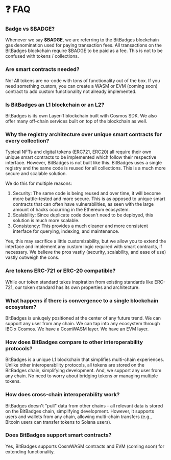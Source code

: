 # ❓ FAQ

### **Badge vs $BADGE?**

Whenever we say **$BADGE**, we are referring to the BitBadges blockchain gas denomination used for paying transaction fees. All transactions on the BitBadges blockchain require $BADGE to be paid as a fee. This is not to be confused with tokens / collections.

### **Are smart contracts needed?**

No! All tokens are no-code with tons of functionality out of the box. If you need something custom, you can create a WASM or EVM (coming soon) contract to add custom functionality not already implemented.

### **Is BitBadges an L1 blockchain or an L2?**

BitBadges is its own Layer-1 blockchain built with Cosmos SDK. We also offer many off-chain services built on top of the blockchain as well.

### **Why the registry architecture over unique smart contracts for every collection?**

Typical NFTs and digital tokens (ERC721, ERC20) all require their own unique smart contracts to be implemented which follow their respective interface. However, BitBadges is not built like this. BitBadges uses a single registry and the same code is reused for all collections. This is a much more secure and scalable solution.

We do this for multiple reasons:

1. Security: The same code is being reused and over time, it will become more battle-tested and more secure. This is as opposed to unique smart contracts that can often have vulnerabilities, as seen with the large amount of hacks occurring in the Ethereum ecosystem.
2. Scalability: Since duplicate code doesn't need to be deployed, this solution is much more scalable.
3. Consistency: This provides a much cleaner and more consistent interface for querying, indexing, and maintenance.

Yes, this may sacrifice a little customizability, but we allow you to extend the interface and implement any custom logic required with smart contracts, if necessary. We believe the pros vastly (security, scalability, and ease of use) vastly outweigh the cons.

### **Are tokens ERC-721 or ERC-20 compatible?**

While our token standard takes inspiration from existing standards like ERC-721, our token standard has its own properties and architecture.

### **What happens if there is convergence to a single blockchain ecosystem?**

BitBadges is uniuqely positioned at the center of any future trend. We can support any user from any chain. We can tap into any ecosystem through IBC x Cosmos. We have a CosmWASM layer. We have an EVM layer.

### **How does BitBadges compare to other interoperability protocols?**

BitBadges is a unique L1 blockchain that simplifies multi-chain experiences. Unlike other interoperability protocols, all tokens are stored on the BitBadges chain, simplifying development. And, we support any user from any chain. No need to worry about bridging tokens or managing multiple tokens.

### **How does cross-chain interoperability work?**

BitBadges doesn't "pull" data from other chains - all relevant data is stored on the BitBadges chain, simplifying development. However, it supports users and wallets from any chain, allowing multi-chain transfers (e.g., Bitcoin users can transfer tokens to Solana users).

### **Does BitBadges support smart contracts?**

Yes, BitBadges supports CosmWASM contracts and EVM (coming soon) for extending functionality.
